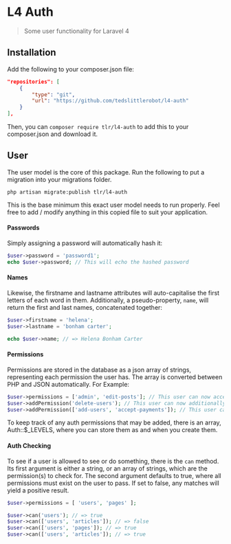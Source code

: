 L4 Auth
=======

> Some user functionality for Laravel 4

## Installation

Add the following to your composer.json file:

```json
"repositories": [
    {
        "type": "git",
        "url": "https://github.com/tedslittlerobot/l4-auth"
    }
],
```

Then, you can `composer require tlr/l4-auth` to add this to your composer.json and download it.

## User

The user model is the core of this package. Run the following to put a migration into your migrations folder.

    php artisan migrate:publish tlr/l4-auth

This is the base minimum this exact user model needs to run properly. Feel free to add / modify anything in this copied file to suit your application.

#### Passwords

Simply assigning a password will automatically hash it:

```php
$user->password = 'password1';
echo $user->password; // This will echo the hashed password
```

#### Names

Likewise, the firstname and lastname attributes will auto-capitalise the first letters of each word in them. Additionally, a pseudo-property, `name`, will return the first and last names, concatenated together:

```php
$user->firstname = 'helena';
$user->lastname = 'bonham carter';

echo $user->name; // => Helena Bonham Carter
```

#### Permissions

Permissions are stored in the database as a json array of strings, representing each permission the user has. The array is converted between PHP and JSON automatically. For Example:

```php
$user->permissions = ['admin', 'edit-posts']; // This user can now access the admin panel, and edit posts
$user->addPermission('delete-users'); // This user can now additionally delete users
$user->addPermission(['add-users', 'accept-payments']); // This user can now add users and accept payments
```

To keep track of any auth permissions that may be added, there is an array, Auth::$_LEVELS, where you can store them as and when you create them.

#### Auth Checking

To see if a user is allowed to see or do something, there is the `can` method. Its first argument is either a string, or an array of strings, which are the permission(s) to check for. The second argument defaults to true, where all permissions must exist on the user to pass. If set to false, any matches will yield a positive result.

```php
$user->permissions = [ 'users', 'pages' ];

$user->can('users'); // => true
$user->can(['users', 'articles']); // => false
$user->can(['users', 'pages']); // => true
$user->can(['users', 'articles']); // => true
```

